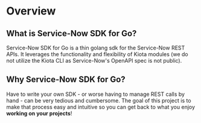 # Overview

## What is Service-Now SDK for Go?

Service-Now SDK for Go is a thin golang sdk for the Service-Now REST APIs. It leverages the functionality and flexibility of Kiota modules (we do not utilize the Kiota CLI as Service-Now's OpenAPI spec is not public).

## Why Service-Now SDK for Go?

Have to write your own SDK - or worse having to manage REST calls by hand - can be very tedious and cumbersome. The goal of this project is to make that process easy and intuitive so you can get back to what you enjoy **working on your projects**!

